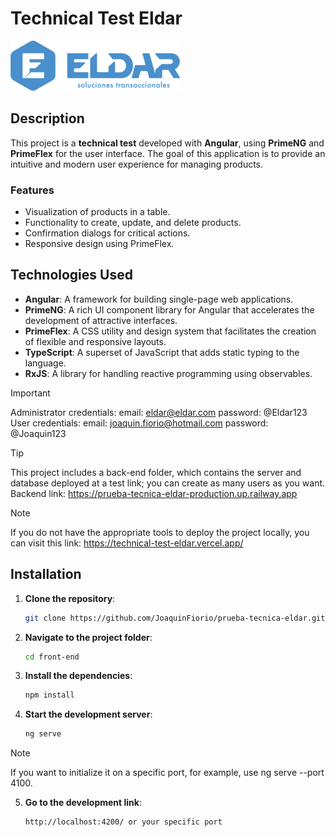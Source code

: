 # Technical Test Eldar

![Project Logo](./front-end/src/assets/images/logo.png)

## Description

This project is a **technical test** developed with **Angular**, using **PrimeNG** and **PrimeFlex** for the user interface. The goal of this application is to provide an intuitive and modern user experience for managing products.

### Features

- Visualization of products in a table.
- Functionality to create, update, and delete products.
- Confirmation dialogs for critical actions.
- Responsive design using PrimeFlex.

## Technologies Used

- **Angular**: A framework for building single-page web applications.
- **PrimeNG**: A rich UI component library for Angular that accelerates the development of attractive interfaces.
- **PrimeFlex**: A CSS utility and design system that facilitates the creation of flexible and responsive layouts.
- **TypeScript**: A superset of JavaScript that adds static typing to the language.
- **RxJS**: A library for handling reactive programming using observables.

> [!IMPORTANT] 
> Administrator credentials: email: eldar@eldar.com password: @Eldar123 User credentials: email: joaquin.fiorio@hotmail.com password: @Joaquin123

> [!TIP]
> This project includes a back-end folder, which contains the server and database deployed at a test link; you can create as many users as you want. Backend link: https://prueba-tecnica-eldar-production.up.railway.app

> [!NOTE] 
> If you do not have the appropriate tools to deploy the project locally, you can visit this link: https://technical-test-eldar.vercel.app/

## Installation

1. **Clone the repository**:

   ```bash
   git clone https://github.com/JoaquinFiorio/prueba-tecnica-eldar.git


2. **Navigate to the project folder**:

   ```bash
   cd front-end

3. **Install the dependencies**:

   ```bash
   npm install

4. **Start the development server**:

   ```bash
   ng serve

> [!NOTE]
> If you want to initialize it on a specific port, for example, use ng serve --port 4100.

5. **Go to the development link**:

   ```bash
   http://localhost:4200/ or your specific port
